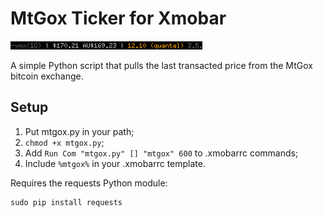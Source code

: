 # MtGox Ticker for Xmobar

![Example](mtgox.png)

A simple Python script that pulls the last transacted price from the MtGox bitcoin exchange.

## Setup

1. Put mtgox.py in your path;
2. `chmod +x mtgox.py`;
3. Add `Run Com "mtgox.py" [] "mtgox" 600` to .xmobarrc commands;
4. Include `%mtgox%` in your .xmobarrc template.

Requires the requests Python module:

    sudo pip install requests


